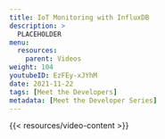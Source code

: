 ```yaml
---
title: IoT Monitoring with InfluxDB
description: >
  PLACEHOLDER
menu:
  resources:
    parent: Videos
weight: 104
youtubeID: EzFEy-xJYhM
date: 2021-11-22
tags: [Meet the Developers]
metadata: [Meet the Developer Series]
---
```


{{< resources/video-content >}}
